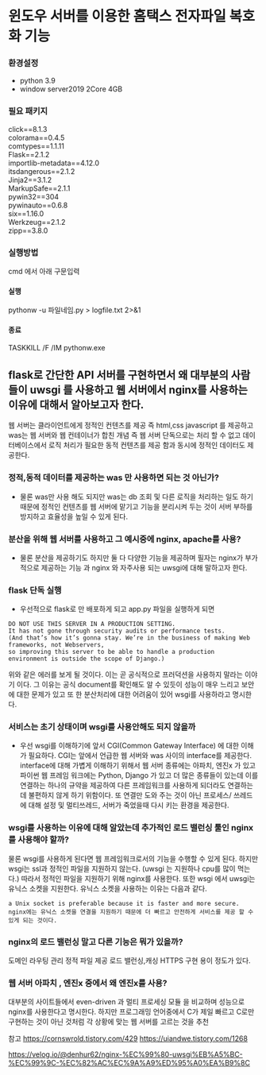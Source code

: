 # 윈도우 서버를 이용한 홈택스 전자파일 복호화 기능

### 환경설정
- python 3.9
- window server2019 2Core 4GB

### 필요 패키지
click==8.1.3  
colorama==0.4.5  
comtypes==1.1.11  
Flask==2.1.2  
importlib-metadata==4.12.0  
itsdangerous==2.1.2  
Jinja2==3.1.2  
MarkupSafe==2.1.1  
pywin32==304  
pywinauto==0.6.8  
six==1.16.0  
Werkzeug==2.1.2  
zipp==3.8.0  

### 실행방법
cmd 에서 아래 구문입력  

#### 실행  
pythonw -u 파일네임.py > logfile.txt 2>&1  
    
#### 종료  
TASKKILL /F /IM pythonw.exe  


##
## flask로 간단한 API 서버를 구현하면서 왜 대부분의 사람들이 uwsgi 를 사용하고 웹 서버에서 nginx를 사용하는 이유에 대해서 알아보고자 한다.

웹 서버는 클라이언트에게 정적인 컨텐츠를 제공 즉 html,css javascript 를 제공하고 was는 웹 서버와 웹 컨테이너가 합친 개념 즉 웹 서버 단독으로는 처리 할 수 없고 데이터베이스에서 로직 처리가 필요한 동적 컨텐츠를 제공 함과 동시에 정적인 데이터도 제공한다.

### 정적,동적 데이터를 제공하는 was 만 사용하면 되는 것 아닌가?
- 물론 was만 사용 해도 되지만 was는 db 조회 및 다른 로직을 처리하는 일도 하기 때문에 정적인 컨텐츠를 웹 서버에 맡기고 기능을 분리시켜 두는 것이 서버 부하를 방지하고 효율성을 높일 수 있게 된다.

### 분산을 위해 웹 서버를 사용하고 그 예시중에 nginx, apache를 사용?
- 물론 분산을 제공하기도 하지만 둘 다 다양한 기능을 제공하며 필자는 nginx가 부가적으로 제공하는 기능 과 nginx 와 자주사용 되는 uwsgi에 대해 말하고자 한다.

### flask 단독 실행
- 우선적으로 flask로 만 배포하게 되고 app.py 파일을 실행하게 되면

```
DO NOT USE THIS SERVER IN A PRODUCTION SETTING. 
It has not gone through security audits or performance tests. 
(And that’s how it’s gonna stay. We’re in the business of making Web frameworks, not Webservers,
so improving this server to be able to handle a production
environment is outside the scope of Django.)
```

위와 같은 에러를 보게 될 것이다. 이는 곧 공식적으로 프러덕션을 사용하지 말라는 이야기 이다.
그 이유는 공식 document를 확인해도 알 수 있듯이 성능이 매우 느리고 보안에 대한 문제가 있고 또 한 분산처리에 대한 어려움이 있어 wsgi를 사용하라고 명시한다.

### 서비스는 초기 상태이며 wsgi를 사용안해도 되지 않을까
- 우선 wsgi를 이해하기에 앞서 CGI(Common Gateway Interface) 에 대한 이해가 필요하다. CGI는 앞에서 언급한 웹 서버와 was 사이의 interface를 제공한다. interface에 대해 가볍게 이해하기 위해서 웹 서버 종류에는 아파치, 엔진x 가 있고 파이썬 웹 프레임 워크에는 Python, Django 가 있고 더 많은 종류들이 있는데 이를 연결하는 하나의 규약을 제공하여 다른 프레임워크를 사용하게 되더라도 연결하는데 불편하지 않게 하기 위함이다. 또 연결만 도와 주는 것이 아닌 프로세스/ 쓰레드에 대해 설정 및 멀티쓰레드, 서버가 죽었을때 다시 키는 환경을 제공한다.

### wsgi를 사용하는 이유에 대해 알았는데 추가적인 로드 밸런싱 툴인 nginx를 사용해야 할까?

물론 wsgi를 사용하게 된다면 웹 프레임워크로서의 기능을 수행할 수 있게 된다. 하지만 wsgi는 ssl과 정적인 파일을 지원하지 않는다. (uwsgi 는 지원하나 cpu를 많이 먹는다.) 따라서 정적인 파일을 지원하기 위해 nginx를 사용한다. 또한 wsgi 에서 uwsgi는 유닉스 소켓을 지원한다. 유닉스 소켓을 사용하는 이유는 다음과 같다.

```
a Unix socket is preferable because it is faster and more secure.
nginx에는 유닉스 소켓을 연결을 지원하기 때문에 더 빠르고 안전하게 서비스를 제공 할 수 있게 되는 것이다.
```

### nginx의 로드 밸런싱 말고 다른 기능은 뭐가 있을까?
도메인 라우팅 관리
정적 파일 제공
로드 밸런싱,캐싱
HTTPS 구현 용이 정도가 있다.
### 웹 서버 아파치 , 엔진x 중에서 왜 엔진x를 사용?

대부분의 사이트들에서 even-driven 과 멀티 프로세싱 모듈 을 비교하며 성능으로 nginx를 사용한다고 명시한다. 하지만 프로그래밍 언어중에서 C가 제일 빠르고 C로만 구현하는 것이 아닌 것처럼 각 상황에 맞는 웹 서버를 고르는 것을 추천


참고
https://cornswrold.tistory.com/429
https://uiandwe.tistory.com/1268

https://velog.io/@denhur62/nginx-%EC%99%80-uwsgi%EB%A5%BC-%EC%99%9C-%EC%82%AC%EC%9A%A9%ED%95%A0%EA%B9%8C
